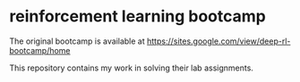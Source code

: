 # reinforcement learning bootcamp

The original bootcamp is available at https://sites.google.com/view/deep-rl-bootcamp/home

This repository contains my work in solving their lab assignments.
